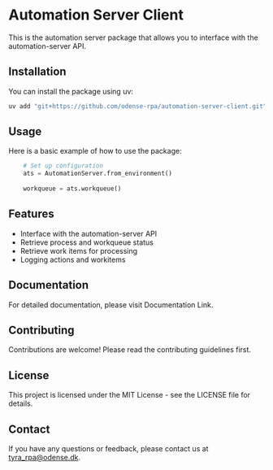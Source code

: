 # Automation Server Client

This is the automation server package that allows you to interface with the automation-server API.

## Installation

You can install the package using uv:

```bash
uv add "git+https://github.com/odense-rpa/automation-server-client.git"
```

## Usage
Here is a basic example of how to use the package:

```python
    # Set up configuration
    ats = AutomationServer.from_environment()    
    
    workqueue = ats.workqueue()   
```

## Features

* Interface with the automation-server API
* Retrieve process and workqueue status
* Retrieve work items for processing
* Logging actions and workitems

## Documentation
For detailed documentation, please visit Documentation Link.

## Contributing
Contributions are welcome! Please read the contributing guidelines first.

## License
This project is licensed under the MIT License - see the LICENSE file for details.

## Contact
If you have any questions or feedback, please contact us at tyra_rpa@odense.dk.

